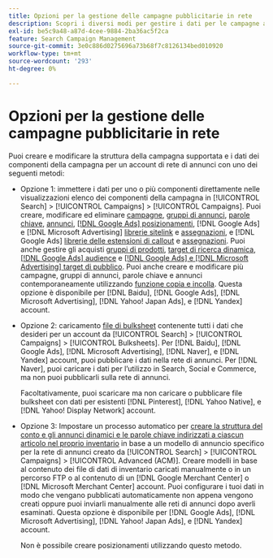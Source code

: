 ```yaml
---
title: Opzioni per la gestione delle campagne pubblicitarie in rete
description: Scopri i diversi modi per gestire i dati per le campagne ad network.
exl-id: be5c9a48-a87d-4cee-9884-2ba36ac5f2ca
feature: Search Campaign Management
source-git-commit: 3e0c886d0275696a73b68f7c8126134bed010920
workflow-type: tm+mt
source-wordcount: '293'
ht-degree: 0%

---
```


# Opzioni per la gestione delle campagne pubblicitarie in rete

Puoi creare e modificare la struttura della campagna supportata e i dati dei componenti della campagna per un account di rete di annunci con uno dei seguenti metodi:

* Opzione 1: immettere i dati per uno o più componenti direttamente nelle visualizzazioni elenco dei componenti della campagna in [!UICONTROL Search] > [!UICONTROL Campaigns] > [!UICONTROL Campaigns]. Puoi creare, modificare ed eliminare [campagne](/help/search-social-commerce/campaign-management/campaigns/campaign-manage.md), [gruppi di annunci](/help/search-social-commerce/campaign-management/campaigns/ad-group-manage.md), [parole chiave](/help/search-social-commerce/campaign-management/campaigns/keyword-manage.md), [annunci](/help/search-social-commerce/campaign-management/campaigns/ad-manage.md), [[!DNL Google Ads] posizionamenti](/help/search-social-commerce/campaign-management/campaigns/placement-manage.md), [!DNL Google Ads] e [!DNL Microsoft Advertising] [librerie sitelink](/help/search-social-commerce/campaign-management/campaigns/sitelink-extension-manage.md) e [assegnazioni](/help/search-social-commerce/campaign-management/campaigns/sitelink-extension-associate.md), e [!DNL Google Ads] [librerie delle estensioni di callout](/help/search-social-commerce/campaign-management/campaigns/callout-extension-manage.md) e [assegnazioni](/help/search-social-commerce/campaign-management/campaigns/callout-extension-associate.md). Puoi anche gestire gli acquisti [gruppi di prodotti](/help/search-social-commerce/campaign-management/campaigns/product-group-manage.md), [target di ricerca dinamica](/help/search-social-commerce/campaign-management/campaigns/dynamic-search-target-manage.md), [[!DNL Google Ads] audience](/help/search-social-commerce/campaign-management/campaigns/audience-about.md) e [[!DNL Google Ads] e [!DNL Microsoft Advertising] target di pubblico](/help/search-social-commerce/campaign-management/campaigns/audience-targets-manage.md). Puoi anche creare e modificare più campagne, gruppi di annunci, parole chiave e annunci contemporaneamente utilizzando [funzione copia e incolla](/help/search-social-commerce/campaign-management/campaigns/copy-paste.md). Questa opzione è disponibile per [!DNL Baidu], [!DNL Google Ads], [!DNL Microsoft Advertising], [!DNL Yahoo! Japan Ads], e [!DNL Yandex] account.

* Opzione 2: caricamento [file di bulksheet](/help/search-social-commerce/campaign-management/bulksheets/bulksheet-about.md) contenente tutti i dati che desideri per un account da [!UICONTROL Search] > [!UICONTROL Campaigns] > [!UICONTROL Bulksheets]. Per [!DNL Baidu], [!DNL Google Ads], [!DNL Microsoft Advertising], [!DNL Naver], e [!DNL Yandex] account, puoi pubblicare i dati nella rete di annunci. Per [!DNL Naver], puoi caricare i dati per l’utilizzo in Search, Social e Commerce, ma non puoi pubblicarli sulla rete di annunci.

  Facoltativamente, puoi scaricare ma non caricare o pubblicare file bulksheet con dati per esistenti [!DNL Pinterest], [!DNL Yahoo Native], e [!DNL Yahoo! Display Network] account.

* Opzione 3: Impostare un processo automatico per [creare la struttura del conto e gli annunci dinamici e le parole chiave indirizzati a ciascun articolo nel proprio inventario](/help/search-social-commerce/campaign-management/inventory-feeds/inventory-feeds-about.md) in base a un modello di annuncio specifico per la rete di annunci creato da [!UICONTROL Search] > [!UICONTROL Campaigns] > [!UICONTROL  Advanced (ACM)]. Creare modelli in base al contenuto dei file di dati di inventario caricati manualmente o in un percorso FTP o al contenuto di un [!DNL Google Merchant Center] o [!DNL Microsoft Merchant Center] account. Puoi configurare i tuoi dati in modo che vengano pubblicati automaticamente non appena vengono creati oppure puoi inviarli manualmente alle reti di annunci dopo averli esaminati. Questa opzione è disponibile per [!DNL Google Ads], [!DNL Microsoft Advertising], [!DNL Yahoo! Japan Ads], e [!DNL Yandex] account.

  Non è possibile creare posizionamenti utilizzando questo metodo.
